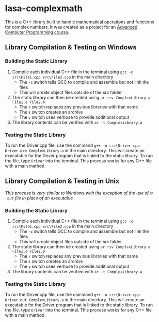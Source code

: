 # lasa-complexmath

This is a C++ library built to handle mathematical operations and functions for complex numbers. It was created as a project for an [Advanced Computer Programming course](http://lasacs.com).

## Library Compilation & Testing on Windows

### Building the Static Library
1. Compile each individual C++ file in the terminal using `gcc -c src\File1.cpp src\File2.cpp` in the main directory
   - The `-c` switch tells GCC to compile and assemble but not link the files
   - This will create object files outside of the src folder
2. The static library can then be created using `ar rsv ComplexLibrary.a File1.o File2.o`
   - The `r` switch replaces any previous libraries with that name
   - The `s` switch creates an archive
   - The `v` switch uses verbose to provide additional output
3. The library contents can be verified with `ar -t ComplexLibrary.a`

### Testing the Static Library
To run the Driver.cpp file, use the command `g++ -o src\Driver.cpp Driver.exe ComplexLibrary.a` in the main directory. This will create an executable for the Driver program that is linked to the static library. To run the file, type `Driver` into the terminal. This process works for any C++ file with a main method.

## Library Compilation & Testing in Unix
*This process is very similar to Windows with the exception of the use of a `.out` file in place of an executable*

### Building the Static Library
1. Compile each individual C++ file in the terminal using `gcc -c src\File1.cpp src\File2.cpp` in the main directory
   - The `-c` switch tells GCC to compile and assemble but not link the files
   - This will create object files outside of the src folder
2. The static library can then be created using `ar rsv ComplexLibrary.a File1.o File2.o`
   - The `r` switch replaces any previous libraries with that name
   - The `s` switch creates an archive
   - The `v` switch uses verbose to provide additional output
3. The library contents can be verified with `ar -t ComplexLibrary.a`

### Testing the Static Library
To run the Driver.cpp file, use the command `g++ -o src\Driver.cpp Driver.out ComplexLibrary.a` in the main directory. This will create an executable for the Driver program that is linked to the static library. To run the file, type `Driver` into the terminal. This process works for any C++ file with a main method.
